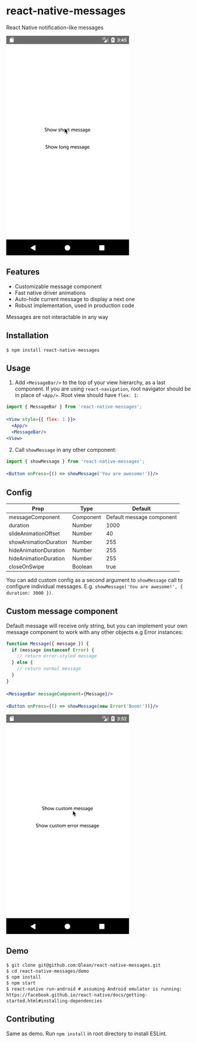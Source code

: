 # react-native-messages

React Native notification-like messages

![Default messages](./default-messages.gif)

## Features
- Customizable message component
- Fast native driver animations
- Auto-hide current message to display a next one
- Robust implementation, used in production code

Messages are not interactable in any way

## Installation
```
$ npm install react-native-messages
```

## Usage
1. Add `<MessageBar/>` to the top of your view hierarchy, as a last component. If you are using `react-navigation`, root navigator should be in place of `<App/>`. Root view should have `flex: 1`:
```jsx
import { MessageBar } from 'react-native-messages';

<View style={{ flex: 1 }}>
  <App/>
  <MessageBar/>
<View>
```

2. Call `showMessage` in any other component:
```jsx
import { showMessage } from 'react-native-messages';

<Button onPress={() => showMessage('You are awesome!')}/>
```

## Config
Prop                  | Type      | Default              
----------------------|-----------|--------------------------
messageComponent      | Component | Default message component
duration              | Number    | 1000
slideAnimationOffset  | Number    | 40
showAnimationDuration | Number    | 255
hideAnimationDuration | Number    | 255
hideAnimationDuration | Number    | 255
closeOnSwipe          | Boolean   | true

You can add custom config as a second argument to `showMessage` call to configure individual messages. E.g. `showMessage('You are awesome!', { duration: 3000 })`.

## Custom message component
Default message will receive only string, but you can implement your own message component to work with any other objects e.g Error instances:

```jsx
function Message({ message }) {
  if (message instanceof Error) {
    // return error-styled message
  } else {
    // return normal message
  }
}

<MessageBar messageComponent={Message}/>

<Button onPress={() => showMessage(new Error('Boom!'))}/>
```

![Custom messages](./custom-messages.gif)

## Demo

```
$ git clone git@github.com:Qlean/react-native-messages.git
$ cd react-native-messages/demo
$ npm install
$ npm start
$ react-native run-android # assuming Android emulator is running: https://facebook.github.io/react-native/docs/getting-started.html#installing-dependencies
```

## Contributing

Same as demo. Run `npm install` in root directory to install ESLint.
